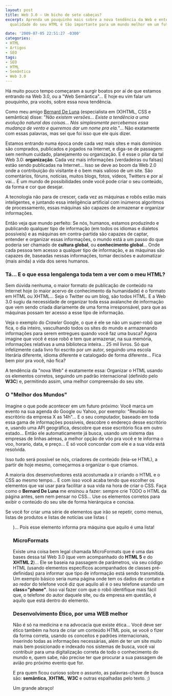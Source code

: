 ```yaml
---
layout: post
title: Web 3.0 – Um bicho de sete cabeças?
excerpt: Aprenda um pouquinho mais sobre a nova tendência da Web e entenda como a
  qualidade do seu HTML é tão importante para um mundo melhor em um futuro próximo.

date: '2009-07-05 22:51:27 -0300'
categories:
- HTML
- Artigos
- SEO
tags:
- SEO
- HTML
- Semântica
- Web 3.0
---
```

<p>Há muito pouco tempo começaram a surgir boatos por aí de que estamos entrando na Web 3.0, ou a "Web Semântica"... E hoje eu vim falar um pouquinho, pra vocês, sobre essa nova tendência.</p>
<p>Como meu amigo <a href="http://bernarddeluna.com/" target="_blank">Bernard De Luna</a> (especialista em (X)HTML, CSS e semântica) disse: "<em>Não existem versões... Existe a tendência a uma evolução natural das coisas... Nós simplesmente percebemos essa mudança de vento e queremos dar um nome pra ela.</em>"... Não exatamente com essas palavras, mas sei que foi isso que ele quis dizer.</p>
<p>Estamos entrando numa época onde cada vez mais sites e mais domínios são comprados, publicados e jogados na Internet, e diga-se de passagem: sem nenhum cuidado, planejamento ou organização. E é esse o pilar da tal Web 3.0: <strong>organização</strong>. Cada vez mais informações (verdadeiras ou falsas) estão sendo publicadas na Internet... Isso se deve ao boom da Web 2.0 onde a contribuição do visitante é o bem mais valioso de um site. São comentários, fóruns, notícias, muitos blogs, fotos, vídeos, Twitters e por aí vai... É um mundo de possibilidades onde você pode criar o seu conteúdo, da forma e cor que desejar.</p>
<p>A tecnologia não para de crescer, cada vez as máquinas e robôs estão mais inteligentes, e juntando essa inteligência artificial com inúmeros algoritmos de processamento, essas máquinas são capazes de armazenar e organizar informações.</p>
<p>Então veja que mundo perfeito: Se nós, humanos, estamos produzindo e publicando qualquer tipo de informação (em todos os idiomas e dialetos possíveis) e as máquinas em contra-partida são capazes de captar, entender e organizar essas informações, o mundo está a um passo do que poderia ser chamado de <strong>cultura global</strong>, ou <strong>conhecimento global</strong>... Onde cada pessoa tem acesso a qualquer tipo de informação, e as máquinas são capazes de, baseadas nessas informações, tomar decisões e automatizar (mais ainda) a vida dos seres humanos.</p>
<h3>Tá... E o que essa lengalenga toda tem a ver com o meu HTML?</h3>
<p>Sem dúvida nenhuma, o maior formato de publicação de conteúdo na Internet hoje (o maior acervo de conhecimento da humanidade) é o formato em HTML ou XHTML... Seja o Twitter ou um blog, são todos HTML. E a Web 3.0 sugiu da necessidade de organizar toda essa avalanche de informação que vem sendo criada diariamente de uma forma irresponsável, para que as máquinas possam ter acesso a esse tipo de informação.</p>
<p>Veja o exemplo do <em>Crawler</em> Google, o que é ele se não um super-robô que fica, o dia inteiro, vasculhando todos os sites do mundo e armazenando informações para serem entregues quando você faz uma busca? Agora imagine que você é esse robô e tem que armazenar, na sua memória, informações relativas a uma biblioteca inteira... 25 mil livros. Só que infelizmente cada livro foi escrito por um autor, seguindo uma escola literária diferente, idioma diferente e catalogado de forma diferente... Fica bem pior pra você, não fica?</p>
<p>A tendência da "nova Web" é exatamente essa: Organizar o HTML usando os elementos corretos, seguindo um padrão internacional (definido pelo <strong>W3C</strong>) e, permitindo assim, uma melhor compreensão do seu site.</p>
<h3>O "Melhor dos Mundos"</h3>
<p>Imagine o que pode acontecer em um futuro próximo: Você marca um evento na sua agenda do Google ou Yahoo, por exemplo: "Reunião no escritório da empresa X as 14h"... E o seu computador, baseado em toda essa gama de informações possíveis, descobre o endereço desse escritório e, usando uma API geográfica, descobre que esse escritório fica em outro estado... Então ele automaticamente já busca, usando um sistema das empresas de linhas aéreas, a melhor opção de vôo pra você e te informa o voo, horario, data, e preço... É só você concordar com ele e a sua vida está resolvida.</p>
<p>Isso tudo será possível se nós, criadores de conteúdo (leia-se HTML), a partir de hoje mesmo, começarmos a organizar o que criamos.</p>
<p>A maioria dos desenvolvedores está acostumada a ir criando o HTML e o CSS ao mesmo tempo... E com isso você acaba tendo que escolher os elementos que vai usar para facilitar a sua vida na hora de criar o CSS. Faça como o <strong>Bernard De Luna</strong> me ensinou a fazer: sempre crie TODO o HTML da página antes, sem nem pensar no CSS... Use os elementos corretos para exibir o conteúdo do seu site de forma hierárquica e concisa.</p>
<p>Se você for criar uma série de elementos que irão se repetir, como menus, listas de produtos e listas de notícias use listas (<ul>)... Pois esse elemento informa pra máquina que aquilo é uma lista!</p>
<h3>MicroFormats</h3>
<p>Existe uma coisa bem legal chamada MicroFormats que é uma das bases dessa tal Web 3.0 (que vem acompanhado do <strong>HTML 5</strong> e do <strong>XHTML 2</strong>)... Ele se baseia na passagem de parâmetros, via seu código HTML (usando elementos específicos acompanhados de classes pré-definidas) para informar que tipo de informação está sendo transmitida. Um exemplo básico seria numa página onde tem os dados de contato e ao redor do telefone você diz que aquilo ali é o seu telefone usando um <strong>class="phone"</strong>. Isso vai fazer com que o robô identifique mais fácil que, o telefone do autor daquele site, ou da empresa em questão, é aquilo que está dentro do elemento.</p>
<h3>Desenvolvimento Ético, por uma WEB melhor</h3>
<p>Não é só na medicina e na advocacia que existe ética... Você deve ser ético também na hora de criar um conteúdo HTML pois, se você o fizer da forma correta, usando os conceitos e padrões internacionais, inserindo todas as informações necessárias, além de ter um site muito mais bem posicionado e indexado nos sistemas de busca, você vai contribuir para uma digitalização correta de todo o conhecimento do mundo e, quem sabe, não precise ter que procurar a sua passagem de avião pro próximo evento que for.</p>
<p>E pra quem ficou curioso sobre o assunto, as palavras-chave de busca são: <strong>semântica</strong>, <strong>XHTML</strong>, <strong>W3C</strong> e outras espalhadas pelo texto. ;)</p>
<p>Um grande abraço!</p>
